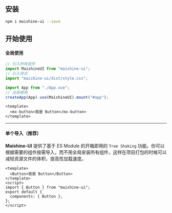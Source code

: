 ## 安装

```bash
npm i maishine-ui --save
```

## 开始使用

#### 全局使用

```js
// 引入所有组件
import MaishineUI from "maishine-ui";
// 引入样式
import "maishine-ui/dist/style.css";

import App from "./App.vue";
// 全局使用
createApp(App).use(MaishineUI).mount("#app");
```

```vue
<template>
  <mx-button>我是 Button</mx-button>
</template>
```

---

#### 单个导入（推荐）

**Maishine-UI** 提供了基于 ES Module 的开箱即用的 `Tree Shaking` 功能。你可以根据需要的组件按需导入，而不用全局安装所有组件，这样在项目打包的时候可以减轻资源文件的体积，提高性加载速度。

```vue
<template>
  <Button>我是 Button</Button>
</template>
<script>
import { Button } from "maishine-ui";
export default {
  components: { Button },
};
</script>
```
